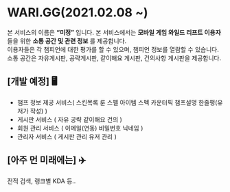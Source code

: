# WARI.GG(2021.02.08 ~)
본 서비스의 이름은 **“미정”** 입니다. 
본 서비스에서는 **모바일 게임 와일드 리프트 이용자** 들을 위한 **소통 공간 및 관련 정보** 를 제공합니다.  
이용자들은 각 챔피언에 대한 평가를 할 수 있으며, 챔피언 정보를 열람할 수 있습니다.  
소통 공간은 자유게시판, 공략게시판, 같이해요 게시판, 건의사항 게시판을 제공합니다.

## [개발 예정] 🖥
- 챔프 정보 제공 서비스( 스킨목록 룬 스펠 아이템 스펙 카운터픽 챔프설명 한줄평(유저가 작성) )  
- 게시판 서비스 ( 자유 공략 같이해요 건의 )  
- 회원 관리 서비스 ( 이메일(연동) 비밀번호 닉네임 )  
- 관리자 서비스 ( 게시판 관리 유저 관리 )  

## [아주 먼 미래에는] ✈️
전적 검색, 랭크별 KDA 등..
